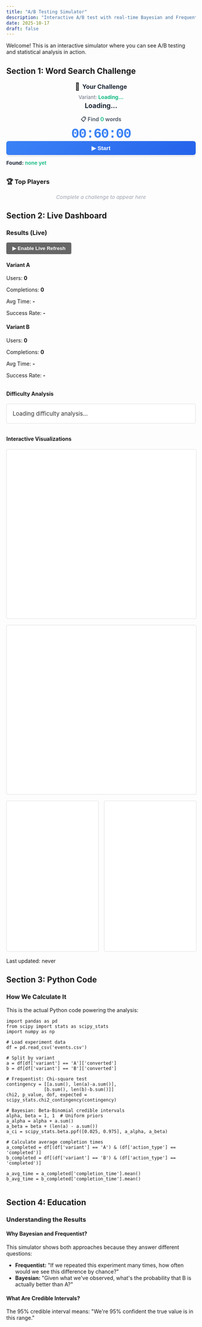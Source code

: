 ```yaml
---
title: "A/B Testing Simulator"
description: "Interactive A/B test with real-time Bayesian and Frequentist statistics"
date: 2025-10-17
draft: false
---
```


Welcome! This is an interactive simulator where you can see A/B testing and statistical analysis in action.

## Section 1: Word Search Challenge

<div id="puzzle-section" class="simulator-section">
  
  <div class="puzzle-layout">
    <!-- Left Column: Header + Letter Grid -->
    <div class="puzzle-left">
      <div style="text-align: center; margin-bottom: 0.75rem; width: 100%;">
        <div style="display: inline-flex; align-items: center; gap: 0.4rem; margin-bottom: 0.5rem;">
          <span style="font-size: 1.25rem;">🎯</span>
          <h3 style="margin: 0; color: #1f2937; font-size: 1rem;">Your Challenge</h3>
        </div>
        <div style="display: flex; flex-direction: column; gap: 0.25rem; align-items: center;">
          <p style="margin: 0; font-size: 0.85rem; color: #6b7280;">
            Variant: <strong id="user-variant" style="color: #10b981;">Loading...</strong>
          </p>
          <p style="margin: 0; font-size: 1.1rem; font-weight: 700; color: #1f2937;">
            <span id="user-username">Loading...</span>
          </p>
          <p id="difficulty-display" style="margin: 0; font-size: 0.8rem; color: #9ca3af; font-style: italic;"></p>
        </div>
      </div>
      <div id="letter-grid" class="letter-grid"></div>
    </div>
    <!-- Right Column: Controls -->
    <div class="puzzle-right">
      <div style="text-align: center;">
        <p style="margin: 0 0 0.5rem 0; font-size: 0.9rem; font-weight: 600; color: #4b5563;">
          📋 Find <span id="target-word-count" style="color: #10b981;">0</span> words
        </p>
        <p id="timer" style="font-size: 2.25rem; font-weight: 800; color: #3b82f6; font-family: 'SF Mono', 'Monaco', 'Courier New', monospace; margin: 0; letter-spacing: -0.05em; line-height: 1;">00:60:00</p>
      </div>
      <div style="display: flex; gap: 0.5rem;">
        <button id="start-button" class="puzzle-button" style="flex: 1; padding: 0.6rem; font-size: 0.95rem; font-weight: 600; background: linear-gradient(135deg, #3b82f6 0%, #2563eb 100%); color: white; border: none; border-radius: 6px; cursor: pointer; box-shadow: 0 2px 4px rgba(0,0,0,0.1);">▶ Start</button>
        <button id="reset-button" class="puzzle-button" style="flex: 1; padding: 0.6rem; font-size: 0.95rem; font-weight: 600; background: linear-gradient(135deg, #6b7280 0%, #4b5563 100%); color: white; border: none; border-radius: 6px; cursor: pointer; box-shadow: 0 2px 4px rgba(0,0,0,0.1); display: none;">↻ Reset</button>
      </div>
      <div style="border-top: 1px solid #e5e7eb; margin: 0.25rem 0;"></div>
      <div>
        <input type="text" id="word-input" placeholder="Type word..." style="display: none; padding: 0.65rem; width: 100%; font-size: 0.95rem; border: 2px solid #e5e7eb; border-radius: 6px; box-sizing: border-box; font-family: inherit;" onfocus="this.style.borderColor='#3b82f6'" onblur="this.style.borderColor='#e5e7eb'">
        <div id="guessed-words" style="margin-top: 0.5rem; min-height: 1.5rem;">
          <p style="font-size: 0.85rem; color: #6b7280; margin: 0;">
            <strong style="color: #1f2937;">Found:</strong> <span id="found-words-list" style="font-weight: 600; color: #10b981;">none yet</span>
          </p>
        </div>
      </div>
      <!-- Success message - ultra compact -->
      <div id="completion-message" style="display: none; margin-top: 0.5rem; padding: 0.85rem; background: linear-gradient(135deg, #d1fae5 0%, #a7f3d0 100%); border-radius: 8px; border-left: 4px solid #10b981;">
        <div style="text-align: center; line-height: 1.3;">
          <h4 style="color: #065f46; margin: 0 0 0.35rem 0; font-size: 1rem; font-weight: 700;">🎉 Complete!</h4>
          <p style="margin: 0.25rem 0; font-size: 0.9rem; color: #1f2937;">
            <strong style="color: #3b82f6; font-family: 'SF Mono', monospace; font-size: 1.05rem;" id="completion-time-display">--:--</strong>
            <span style="margin: 0 0.4rem; color: #9ca3af;">·</span>
            <span style="color: #6b7280; font-size: 0.85rem;"><strong id="completion-guesses">0</strong> guesses</span>
          </p>
          <p id="comparison-text" style="margin: 0.35rem 0 0 0; font-size: 0.8rem; color: #059669; font-weight: 600; line-height: 1.3;">Loading...</p>
          <div style="margin-top: 0.65rem; display: flex; gap: 0.4rem; justify-content: center;">
            <button id="try-again-button" style="padding: 0.5rem 1rem; font-size: 0.85rem; background: linear-gradient(135deg, #10b981 0%, #059669 100%); color: white; border: none; border-radius: 6px; cursor: pointer; font-weight: 600;">🔄 Again</button>
            <a href="#dashboard-section" style="padding: 0.5rem 1rem; font-size: 0.85rem; background: linear-gradient(135deg, #3b82f6 0%, #2563eb 100%); color: white; text-decoration: none; border-radius: 6px; font-weight: 600; display: inline-block;">📊 Stats</a>
          </div>
        </div>
      </div>
      <!-- Failure message - ultra compact -->
      <div id="failure-message" style="display: none; margin-top: 0.5rem; padding: 0.85rem; background: linear-gradient(135deg, #fee2e2 0%, #fecaca 100%); border-radius: 8px; border-left: 4px solid #ef4444;">
        <div style="text-align: center; line-height: 1.3;">
          <h4 style="color: #991b1b; margin: 0 0 0.35rem 0; font-size: 1rem; font-weight: 700;">⏱️ Time's Up!</h4>
          <p style="margin: 0.25rem 0; font-size: 0.85rem; color: #1f2937;">
            Found <strong style="color: #10b981;" id="failure-words-found">0</strong>/<strong id="failure-words-total">0</strong>
          </p>
          <div style="margin-top: 0.65rem;">
            <button id="try-again-failure-button" style="padding: 0.5rem 1rem; font-size: 0.85rem; background: linear-gradient(135deg, #ef4444 0%, #dc2626 100%); color: white; border: none; border-radius: 6px; cursor: pointer; font-weight: 600;">🔄 Try Again</button>
          </div>
        </div>
      </div>
    </div>
  </div>
  
  <!-- Leaderboard - compact, show top 5 by default -->
  <div id="leaderboard-display" class="leaderboard-card">
    <h3>🏆 Top Players</h3>
    <div id="leaderboard-list">
      <p style="text-align: center; color: #9ca3af; font-style: italic; font-size: 0.85rem; margin: 0;">Complete a challenge to appear here</p>
    </div>
  </div>
</div>


## Section 2: Live Dashboard

<div id="dashboard-section" class="simulator-section">
  <h3>Results (Live)</h3>
  
  <div style="margin-bottom: 1rem;">
    <button id="polling-toggle" style="padding: 8px 16px; background-color: #666; color: white; border: none; border-radius: 4px; cursor: pointer; font-weight: bold;">▶ Enable Live Refresh</button>
  </div>
  
  <div class="dashboard">
    <div class="variant-stats">
      <h4>Variant A</h4>
      <p>Users: <strong id="variant-a-users">0</strong></p>
      <p>Completions: <strong id="variant-a-completions">0</strong></p>
      <p>Avg Time: <strong id="variant-a-avg-time">-</strong></p>
      <p>Success Rate: <strong id="variant-a-success-rate">-</strong></p>
    </div>
    <div class="variant-stats">
      <h4>Variant B</h4>
      <p>Users: <strong id="variant-b-users">0</strong></p>
      <p>Completions: <strong id="variant-b-completions">0</strong></p>
      <p>Avg Time: <strong id="variant-b-avg-time">-</strong></p>
      <p>Success Rate: <strong id="variant-b-success-rate">-</strong></p>
    </div>
  </div>
  
  <h4 style="margin-top: 2rem;">Difficulty Analysis</h4>
  <div style="padding: 1rem; background-color: #fff; border: 1px solid #e0e0e0; border-radius: 4px; margin-bottom: 1rem;">
    <p id="difficulty-comparison" style="margin: 0; color: #333; font-size: 0.95rem;">Loading difficulty analysis...</p>
  </div>
  
  <h4 style="margin-top: 2rem;">Interactive Visualizations</h4>
  
  <!-- Funnel Chart -->
  <div id="funnel-chart" style="width: 100%; height: 450px; background-color: #fff; border: 1px solid #e0e0e0; border-radius: 4px; margin-bottom: 1rem;"></div>
  
  <!-- Time Distribution -->
  <div id="time-distribution-chart" style="width: 100%; height: 450px; background-color: #fff; border: 1px solid #e0e0e0; border-radius: 4px; margin-bottom: 1rem;"></div>
  
  <!-- Comparison Charts -->
  <div style="display: grid; grid-template-columns: 1fr 1fr; gap: 1rem; margin-bottom: 1rem;">
    <div id="success-rate-chart" style="width: 100%; height: 400px; background-color: #fff; border: 1px solid #e0e0e0; border-radius: 4px;"></div>
    <div id="avg-time-chart" style="width: 100%; height: 400px; background-color: #fff; border: 1px solid #e0e0e0; border-radius: 4px;"></div>
  </div>
  
  <p class="last-updated">Last updated: <span id="last-updated">never</span></p>
</div>

## Section 3: Python Code

<div id="code-section" class="simulator-section">
  <h3>How We Calculate It</h3>
  <p>This is the actual Python code powering the analysis:</p>
  
  <pre><code class="language-python">import pandas as pd
from scipy import stats as scipy_stats
import numpy as np

# Load experiment data
df = pd.read_csv('events.csv')

# Split by variant
a = df[df['variant'] == 'A']['converted']
b = df[df['variant'] == 'B']['converted']

# Frequentist: Chi-square test
contingency = [[a.sum(), len(a)-a.sum()],
              [b.sum(), len(b)-b.sum()]]
chi2, p_value, dof, expected = scipy_stats.chi2_contingency(contingency)

# Bayesian: Beta-Binomial credible intervals
alpha, beta = 1, 1  # Uniform priors
a_alpha = alpha + a.sum()
a_beta = beta + (len(a) - a.sum())
a_ci = scipy_stats.beta.ppf([0.025, 0.975], a_alpha, a_beta)

# Calculate average completion times
a_completed = df[(df['variant'] == 'A') & (df['action_type'] == 'completed')]
b_completed = df[(df['variant'] == 'B') & (df['action_type'] == 'completed')]

a_avg_time = a_completed['completion_time'].mean()
b_avg_time = b_completed['completion_time'].mean()
  </code></pre>
</div>

## Section 4: Education

<div id="education-section" class="simulator-section">
  <h3>Understanding the Results</h3>
  
  <h4>Why Bayesian and Frequentist?</h4>
  <p>This simulator shows both approaches because they answer different questions:</p>
  <ul>
    <li><strong>Frequentist:</strong> "If we repeated this experiment many times, how often would we see this difference by chance?"</li>
    <li><strong>Bayesian:</strong> "Given what we've observed, what's the probability that B is actually better than A?"</li>
  </ul>
  
  <h4>What Are Credible Intervals?</h4>
  <p>The 95% credible interval means: "We're 95% confident the true value is in this range."</p>
</div>

<link rel="stylesheet" href="/css/ab-simulator.css?v=1.3">
<script src="https://cdn.plot.ly/plotly-2.27.0.min.js"></script>
<script src="/js/ab-simulator.js?v=1.3"></script>